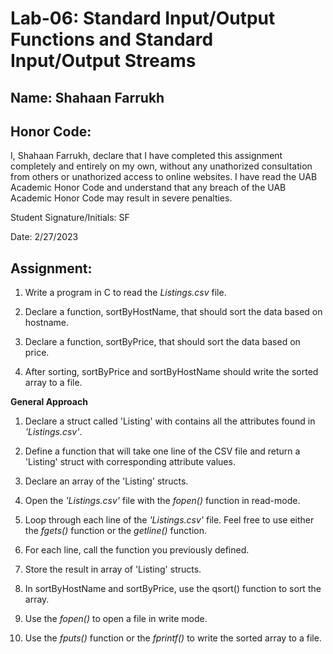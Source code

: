 # Lab-06: Standard Input/Output Functions and Standard Input/Output Streams

## Name: Shahaan Farrukh

## Honor Code:

I, Shahaan Farrukh, declare that I have completed this assignment completely and entirely on my own, without any unathorized consultation from others or unathorized access to online websites. I have read the UAB Academic Honor Code and understand that any breach of the UAB Academic Honor Code may result in severe penalties.

Student Signature/Initials: SF

Date: 2/27/2023

## Assignment:

1. Write a program in C to read the *Listings.csv* file.

2. Declare a function, sortByHostName, that should sort the data based on hostname.
 
3. Declare a function, sortByPrice, that should sort the data based on price.

4. After sorting, sortByPrice and sortByHostName should write the sorted array to a file.



**General Approach**

1. Declare a struct called 'Listing' with contains all the attributes found in *'Listings.csv'*.

2. Define a function that will take one line of the CSV file and return a 'Listing' struct with corresponding attribute values.

3. Declare an array of the 'Listing' structs.

4. Open the *'Listings.csv'* file with the *fopen()* function in read-mode.

5. Loop through each line of the *'Listings.csv'* file. Feel free to use either the *fgets()* function or the *getline()* function.

6. For each line, call the function you previously defined.

7. Store the result in array of 'Listing' structs.

8. In sortByHostName and sortByPrice, use the qsort() function to sort the array.

9. Use the *fopen()* to open a file in write mode.

10. Use the *fputs()* function or the *fprintf()* to write the sorted array to a file.
